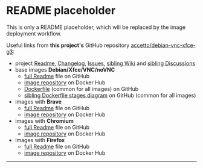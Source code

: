 # README placeholder

This is only a README placeholder, which will be replaced by the image deployment workflow.

Useful links from **this project's** GitHub repository [accetto/debian-vnc-xfce-g3][this-home]:

- project [Readme][this-readme], [Changelog][this-changelog], [Issues][this-issues], [sibling Wiki][sibling-wiki] and [sibling Discussions][sibling-discussions]
- base images **Debian/Xfce/VNC/noVNC**
  - [full Readme][this-readme-image-base] file on GitHub
  - [image repository][this-dockerhub-image-base] on Docker Hub
  - [Dockerfile][this-dockerfile] (common for all images) on GitHub
  - [sibling Dockerfile stages diagram][sibling-diagram-dockerfile-stages] on GitHub (common for all images)
- images with **Brave**
  - [full Readme][this-readme-image-brave] file on GitHub
  - [image repository][this-dockerhub-image-brave] on Docker Hub
- images with **Chromium**
  - [full Readme][this-readme-image-chromium] file on GitHub
  - [image repository][this-dockerhub-image-chromium] on Docker Hub
- images with **Firefox**
  - [full Readme][this-readme-image-firefox] file on GitHub
  - [image repository][this-dockerhub-image-firefox] on Docker Hub

***

[this-changelog]: https://github.com/accetto/debian-vnc-xfce-g3/blob/master/CHANGELOG.md
[this-dockerfile]: https://github.com/accetto/debian-vnc-xfce-g3/blob/master/docker/Dockerfile.xfce

[this-home]: https://github.com/accetto/debian-vnc-xfce-g3
[this-issues]: https://github.com/accetto/debian-vnc-xfce-g3/issues
[this-readme]: https://github.com/accetto/debian-vnc-xfce-g3/blob/master/README.md

[this-dockerhub-image-base]: https://hub.docker.com/r/accetto/debian-vnc-xfce-g3
[this-readme-image-base]: https://github.com/accetto/debian-vnc-xfce-g3/blob/master/docker/xfce/README.md

[this-dockerhub-image-brave]: https://hub.docker.com/r/accetto/debian-vnc-xfce-brave-g3
[this-readme-image-brave]: https://github.com/accetto/debian-vnc-xfce-g3/blob/master/docker/xfce-brave/README.md

[this-dockerhub-image-chromium]: https://hub.docker.com/r/accetto/debian-vnc-xfce-chromium-g3
[this-readme-image-chromium]: https://github.com/accetto/debian-vnc-xfce-g3/blob/master/docker/xfce-chromium/README.md

[this-dockerhub-image-firefox]: https://hub.docker.com/r/accetto/debian-vnc-xfce-firefox-g3
[this-readme-image-firefox]: https://github.com/accetto/debian-vnc-xfce-g3/blob/master/docker/xfce-firefox/README.md

<!-- Sibling projects -->

[sibling-diagram-dockerfile-stages]: https://raw.githubusercontent.com/accetto/ubuntu-vnc-xfce-g3/master/docker/doc/images/Dockerfile.xfce.png

[sibling-wiki]: https://github.com/accetto/ubuntu-vnc-xfce-g3/wiki
[sibling-discussions]: https://github.com/accetto/ubuntu-vnc-xfce-g3/discussions
